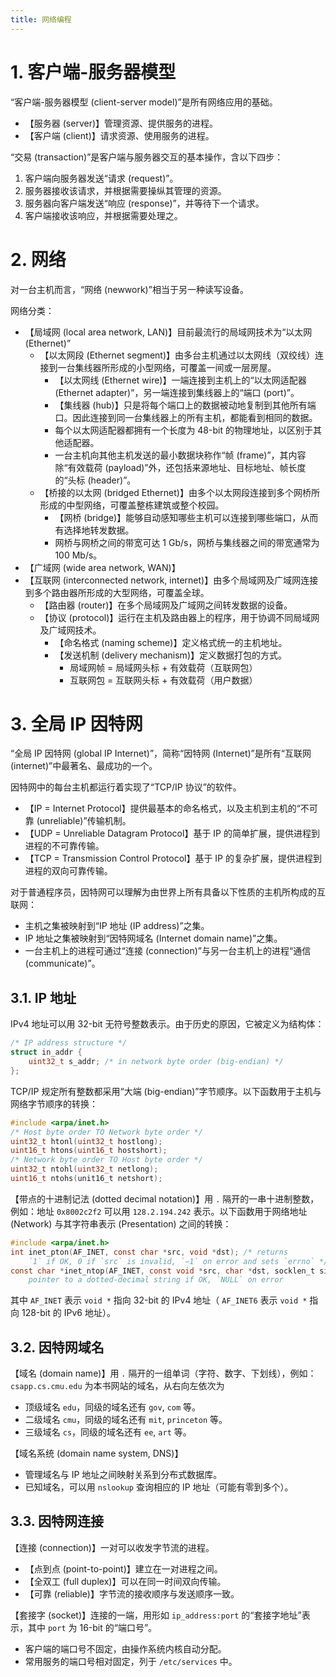 ```yaml
---
title: 网络编程
---
```


# 1. 客户端-服务器模型

“客户端-服务器模型 (client-server model)”是所有网络应用的基础。

- 【服务器 (server)】管理资源、提供服务的进程。
- 【客户端 (client)】请求资源、使用服务的进程。

“交易 (transaction)”是客户端与服务器交互的基本操作，含以下四步：

1. 客户端向服务器发送“请求 (request)”。
2. 服务器接收该请求，并根据需要操纵其管理的资源。
3. 服务器向客户端发送“响应 (response)”，并等待下一个请求。
4. 客户端接收该响应，并根据需要处理之。

# 2. 网络

对一台主机而言，“网络 (newwork)”相当于另一种读写设备。

网络分类：

- 【局域网 (local area network, LAN)】目前最流行的局域网技术为“以太网 (Ethernet)”
  - 【以太网段 (Ethernet segment)】由多台主机通过以太网线（双绞线）连接到一台集线器所形成的小型网络，可覆盖一间或一层房屋。
    - 【以太网线 (Ethernet wire)】一端连接到主机上的“以太网适配器 (Ethernet adapter)”，另一端连接到集线器上的“端口 (port)”。
    - 【集线器 (hub)】只是将每个端口上的数据被动地复制到其他所有端口。因此连接到同一台集线器上的所有主机，都能看到相同的数据。
    - 每个以太网适配器都拥有一个长度为 48-bit 的物理地址，以区别于其他适配器。
    - 一台主机向其他主机发送的最小数据块称作“帧 (frame)”，其内容除“有效载荷 (payload)”外，还包括来源地址、目标地址、帧长度的“头标  (header)”。
  - 【桥接的以太网 (bridged Ethernet)】由多个以太网段连接到多个网桥所形成的中型网络，可覆盖整栋建筑或整个校园。
    - 【网桥 (bridge)】能够自动感知哪些主机可以连接到哪些端口，从而有选择地转发数据。
    - 网桥与网桥之间的带宽可达 1 Gb/s，网桥与集线器之间的带宽通常为 100 Mb/s。
- 【广域网 (wide area network, WAN)】
- 【互联网 (interconnected network, internet)】由多个局域网及广域网连接到多个路由器所形成的大型网络，可覆盖全球。
  - 【路由器 (router)】在多个局域网及广域网之间转发数据的设备。
  - 【协议 (protocol)】运行在主机及路由器上的程序，用于协调不同局域网及广域网技术。
    - 【命名格式 (naming scheme)】定义格式统一的主机地址。
    - 【发送机制 (delivery mechanism)】定义数据打包的方式。
      - 局域网帧 = 局域网头标 + 有效载荷（互联网包）
      - 互联网包 = 互联网头标 + 有效载荷（用户数据）

# 3. 全局 IP 因特网

“全局 IP 因特网 (global IP Internet)”，简称“因特网 (Internet)”是所有“互联网 (internet)”中最著名、最成功的一个。

因特网中的每台主机都运行着实现了“TCP/IP 协议”的软件。

- 【IP = Internet Protocol】提供最基本的命名格式，以及主机到主机的“不可靠 (unreliable)”传输机制。
- 【UDP = Unreliable Datagram Protocol】基于 IP 的简单扩展，提供进程到进程的不可靠传输。
- 【TCP = Transmission Control Protocol】基于 IP 的复杂扩展，提供进程到进程的双向可靠传输。

对于普通程序员，因特网可以理解为由世界上所有具备以下性质的主机所构成的互联网：

- 主机之集被映射到“IP 地址 (IP address)”之集。
- IP 地址之集被映射到“因特网域名 (Internet domain name)”之集。
- 一台主机上的进程可通过“连接 (connection)”与另一台主机上的进程“通信 (communicate)”。

## 3.1. IP 地址

IPv4 地址可以用 32-bit 无符号整数表示。由于历史的原因，它被定义为结构体：

```c
/* IP address structure */
struct in_addr {
    uint32_t s_addr; /* in network byte order (big-endian) */
};
```

TCP/IP 规定所有整数都采用“大端 (big-endian)”字节顺序。以下函数用于主机与网络字节顺序的转换：

```c
#include <arpa/inet.h>
/* Host byte order TO Network byte order */
uint32_t htonl(uint32_t hostlong);
uint16_t htons(uint16_t hostshort);
/* Network byte order TO Host byte order */
uint32_t ntohl(uint32_t netlong);
uint16_t ntohs(unit16_t netshort);
```

【带点的十进制记法 (dotted decimal notation)】用 `.` 隔开的一串十进制整数，例如：地址 `0x8002c2f2` 可以用 `128.2.194.242` 表示。以下函数用于网络地址 (Network) 与其字符串表示 (Presentation) 之间的转换：

```c
#include <arpa/inet.h>
int inet_pton(AF_INET, const char *src, void *dst); /* returns
    `1` if OK, 0 if `src` is invalid, `−1` on error and sets `errno` */
const char *inet_ntop(AF_INET, const void *src, char *dst, socklen_t size); /* returns
    pointer to a dotted-decimal string if OK, `NULL` on error
```

其中 `AF_INET` 表示 `void *` 指向 32-bit 的 IPv4 地址（ `AF_INET6` 表示 `void *` 指向 128-bit 的 IPv6 地址）。

## 3.2. 因特网域名

【域名 (domain name)】用 `.` 隔开的一组单词（字符、数字、下划线），例如：`csapp.cs.cmu.edu` 为本书网站的域名，从右向左依次为

- 顶级域名 `edu`，同级的域名还有 `gov`, `com` 等。
- 二级域名 `cmu`，同级的域名还有 `mit`, `princeton` 等。
- 三级域名 `cs`，同级的域名还有 `ee`, `art` 等。

【域名系统 (domain name system, DNS)】
- 管理域名与 IP 地址之间映射关系到分布式数据库。
- 已知域名，可以用 `nslookup` 查询相应的 IP 地址（可能有零到多个）。

## 3.3. 因特网连接

【连接 (connection)】一对可以收发字节流的进程。
- 【点到点 (point-to-point)】建立在一对进程之间。
- 【全双工 (full duplex)】可以在同一时间双向传输。
- 【可靠 (reliable)】字节流的接收顺序与发送顺序一致。

【套接字 (socket)】连接的一端，用形如 `ip_address:port` 的“套接字地址”表示，其中 `port` 为 16-bit 的“端口号”。

- 客户端的端口号不固定，由操作系统内核自动分配。
- 常用服务的端口号相对固定，列于 `/etc/services` 中。
